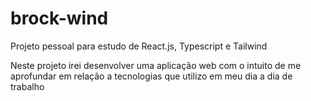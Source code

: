 # brock-wind
Projeto pessoal para estudo de React.js, Typescript e Tailwind

Neste projeto irei desenvolver uma aplicação web com o intuito de me aprofundar em relação a tecnologias que utilizo em meu dia a dia de trabalho
